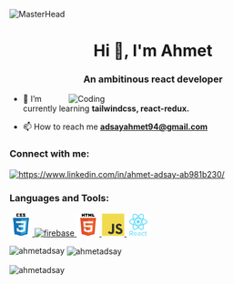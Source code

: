 ![MasterHead](https://camo.githubusercontent.com/6b5a6d35656f9e4d79961e2420460bd7fecd5e8183deb5b388c587730f0ff772/68747470733a2f2f616c65786d617274696e2e636c6f75642f6173736574732f696d616765732f626c6f672f626c6f67312f72656163742d6a732d62616e6e65722e706e67)
<h1 align="center">Hi 👋, I'm Ahmet</h1>
<h3 align="center">An ambitinous react developer</h3>
<img align="right" alt="Coding" width="400" src="https://camo.githubusercontent.com/5ddf73ad3a205111cf8c686f687fc216c2946a75005718c8da5b837ad9de78c9/68747470733a2f2f7468756d62732e6766796361742e636f6d2f4576696c4e657874446576696c666973682d736d616c6c2e676966">


- 🌱 I’m currently learning **tailwindcss, react-redux.**

- 📫 How to reach me **adsayahmet94@gmail.com**

<h3 align="left">Connect with me:</h3>
<p align="left">
<a href="https://linkedin.com/in/https://www.linkedin.com/in/ahmet-adsay-ab981b230/" target="blank"><img align="center" src="https://raw.githubusercontent.com/rahuldkjain/github-profile-readme-generator/master/src/images/icons/Social/linked-in-alt.svg" alt="https://www.linkedin.com/in/ahmet-adsay-ab981b230/" height="30" width="40" /></a>


<h3 align="left">Languages and Tools:</h3>
<p align="left"> <a href="https://www.w3schools.com/css/" target="_blank" rel="noreferrer"> <img src="https://raw.githubusercontent.com/devicons/devicon/master/icons/css3/css3-original-wordmark.svg" alt="css3" width="40" height="40"/> </a> <a href="https://firebase.google.com/" target="_blank" rel="noreferrer"> <img src="https://www.vectorlogo.zone/logos/firebase/firebase-icon.svg" alt="firebase" width="40" height="40"/> </a> <a href="https://www.w3.org/html/" target="_blank" rel="noreferrer"> <img src="https://raw.githubusercontent.com/devicons/devicon/master/icons/html5/html5-original-wordmark.svg" alt="html5" width="40" height="40"/> </a> <a href="https://developer.mozilla.org/en-US/docs/Web/JavaScript" target="_blank" rel="noreferrer"> <img src="https://raw.githubusercontent.com/devicons/devicon/master/icons/javascript/javascript-original.svg" alt="javascript" width="40" height="40"/> </a> <a href="https://reactjs.org/" target="_blank" rel="noreferrer"> <img src="https://raw.githubusercontent.com/devicons/devicon/master/icons/react/react-original-wordmark.svg" alt="react" width="40" height="40"/> </a> </p>

<p><img align="left" src="https://github-readme-stats.vercel.app/api/top-langs?username=ahmetadsay&show_icons=true&locale=en&layout=compact" alt="ahmetadsay" /></p>

<p>&nbsp;<img align="center" src="https://github-readme-stats.vercel.app/api?username=ahmetadsay&show_icons=true&locale=en" alt="ahmetadsay" /></p>

<p><img align="center" src="https://github-readme-streak-stats.herokuapp.com/?user=ahmetadsay&" alt="ahmetadsay" /></p>

